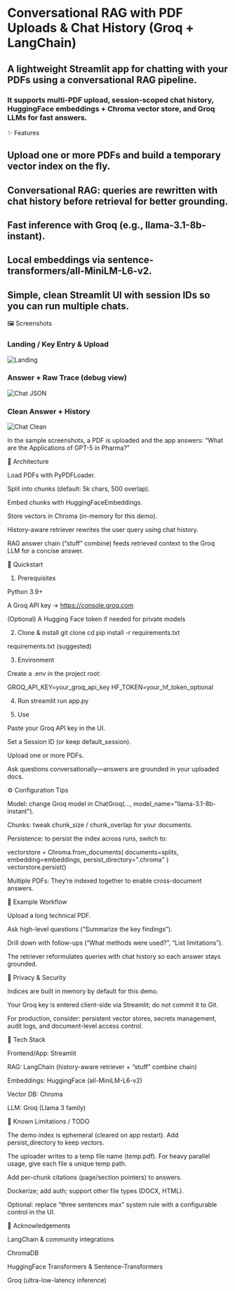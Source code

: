 # Conversational RAG with PDF Uploads & Chat History (Groq + LangChain)

## A lightweight Streamlit app for chatting with your PDFs using a conversational RAG pipeline.
### It supports multi-PDF upload, session-scoped chat history, HuggingFace embeddings + Chroma vector store, and Groq LLMs for fast answers.

✨ Features

## Upload one or more PDFs and build a temporary vector index on the fly.

## Conversational RAG: queries are rewritten with chat history before retrieval for better grounding.

## Fast inference with Groq (e.g., llama-3.1-8b-instant).

## Local embeddings via sentence-transformers/all-MiniLM-L6-v2.

## Simple, clean Streamlit UI with session IDs so you can run multiple chats.

🖼️ Screenshots

### Landing / Key Entry & Upload
![Landing](assets/landing.png)

### Answer + Raw Trace (debug view)
![Chat JSON](assets/chat-json.png)

### Clean Answer + History
![Chat Clean](assets/chat-clean.png)

In the sample screenshots, a PDF is uploaded and the app answers: “What are the Applications of GPT-5 in Pharma?”

🧱 Architecture

Load PDFs with PyPDFLoader.

Split into chunks (default: 5k chars, 500 overlap).

Embed chunks with HuggingFaceEmbeddings.

Store vectors in Chroma (in-memory for this demo).

History-aware retriever rewrites the user query using chat history.

RAG answer chain (“stuff” combine) feeds retrieved context to the Groq LLM for a concise answer.

🚀 Quickstart
1) Prerequisites

Python 3.9+

A Groq API key → https://console.groq.com

(Optional) A Hugging Face token if needed for private models

2) Clone & install
git clone <your-repo-url>
cd <your-repo>
pip install -r requirements.txt


requirements.txt (suggested)



3) Environment

Create a .env in the project root:

GROQ_API_KEY=your_groq_api_key
HF_TOKEN=your_hf_token_optional

4) Run
streamlit run app.py

5) Use

Paste your Groq API key in the UI.

Set a Session ID (or keep default_session).

Upload one or more PDFs.

Ask questions conversationally—answers are grounded in your uploaded docs.

⚙️ Configuration Tips

Model: change Groq model in ChatGroq(..., model_name="llama-3.1-8b-instant").

Chunks: tweak chunk_size / chunk_overlap for your documents.

Persistence: to persist the index across runs, switch to:

vectorstore = Chroma.from_documents(
    documents=splits,
    embedding=embeddings,
    persist_directory=".chroma"
)
vectorstore.persist()


Multiple PDFs: They’re indexed together to enable cross-document answers.

🧪 Example Workflow

Upload a long technical PDF.

Ask high-level questions (“Summarize the key findings”).

Drill down with follow-ups (“What methods were used?”, “List limitations”).

The retriever reformulates queries with chat history so each answer stays grounded.

🔐 Privacy & Security

Indices are built in memory by default for this demo.

Your Groq key is entered client-side via Streamlit; do not commit it to Git.

For production, consider: persistent vector stores, secrets management, audit logs, and document-level access control.

🧰 Tech Stack

Frontend/App: Streamlit

RAG: LangChain (history-aware retriever + “stuff” combine chain)

Embeddings: HuggingFace (all-MiniLM-L6-v2)

Vector DB: Chroma

LLM: Groq (Llama 3 family)

🐛 Known Limitations / TODO

The demo index is ephemeral (cleared on app restart). Add persist_directory to keep vectors.

The uploader writes to a temp file name (temp.pdf). For heavy parallel usage, give each file a unique temp path.

Add per-chunk citations (page/section pointers) to answers.

Dockerize; add auth; support other file types (DOCX, HTML).

Optional: replace “three sentences max” system rule with a configurable control in the UI.

🤝 Acknowledgements

LangChain & community integrations

ChromaDB

HuggingFace Transformers & Sentence-Transformers

Groq (ultra-low-latency inference)
